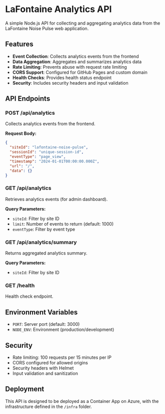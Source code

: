 # LaFontaine Analytics API

A simple Node.js API for collecting and aggregating analytics data from the LaFontaine Noise Pulse web application.

## Features

- **Event Collection**: Collects analytics events from the frontend
- **Data Aggregation**: Aggregates and summarizes analytics data
- **Rate Limiting**: Prevents abuse with request rate limiting
- **CORS Support**: Configured for GitHub Pages and custom domain
- **Health Checks**: Provides health status endpoint
- **Security**: Includes security headers and input validation

## API Endpoints

### POST /api/analytics
Collects analytics events from the frontend.

**Request Body:**
```json
{
  "siteId": "lafontaine-noise-pulse",
  "sessionId": "unique-session-id",
  "eventType": "page_view",
  "timestamp": "2024-01-01T00:00:00.000Z",
  "url": "/",
  "data": {}
}
```

### GET /api/analytics
Retrieves analytics events (for admin dashboard).

**Query Parameters:**
- `siteId`: Filter by site ID
- `limit`: Number of events to return (default: 1000)
- `eventType`: Filter by event type

### GET /api/analytics/summary
Returns aggregated analytics summary.

**Query Parameters:**
- `siteId`: Filter by site ID

### GET /health
Health check endpoint.

## Environment Variables

- `PORT`: Server port (default: 3000)
- `NODE_ENV`: Environment (production/development)

## Security

- Rate limiting: 100 requests per 15 minutes per IP
- CORS configured for allowed origins
- Security headers with Helmet
- Input validation and sanitization

## Deployment

This API is designed to be deployed as a Container App on Azure, with the infrastructure defined in the `/infra` folder.
